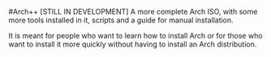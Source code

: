 #Arch++
[STILL IN DEVELOPMENT]
A more complete Arch ISO, with some more tools installed in it, scripts and a guide for manual installation.

It is meant for people who want to learn how to install Arch or for those who want to install it more quickly without having to install an Arch distribution.
